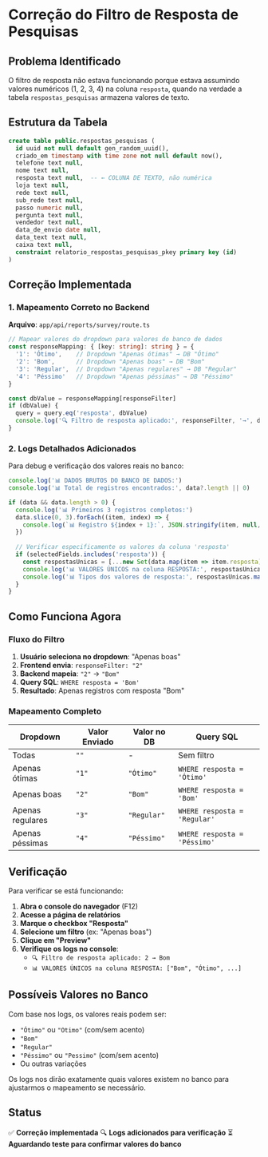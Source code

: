# Correção do Filtro de Resposta de Pesquisas

## Problema Identificado

O filtro de resposta não estava funcionando porque estava assumindo valores numéricos (1, 2, 3, 4) na coluna `resposta`, quando na verdade a tabela `respostas_pesquisas` armazena valores de texto.

## Estrutura da Tabela

```sql
create table public.respostas_pesquisas (
  id uuid not null default gen_random_uuid(),
  criado_em timestamp with time zone not null default now(),
  telefone text null,
  nome text null,
  resposta text null,  -- ← COLUNA DE TEXTO, não numérica
  loja text null,
  rede text null,
  sub_rede text null,
  passo numeric null,
  pergunta text null,
  vendedor text null,
  data_de_envio date null,
  data_text text null,
  caixa text null,
  constraint relatorio_respostas_pesquisas_pkey primary key (id)
)
```

## Correção Implementada

### 1. Mapeamento Correto no Backend

**Arquivo**: `app/api/reports/survey/route.ts`

```typescript
// Mapear valores do dropdown para valores do banco de dados
const responseMapping: { [key: string]: string } = {
  '1': 'Ótimo',    // Dropdown "Apenas ótimas" → DB "Ótimo"
  '2': 'Bom',      // Dropdown "Apenas boas" → DB "Bom"
  '3': 'Regular',  // Dropdown "Apenas regulares" → DB "Regular"
  '4': 'Péssimo'   // Dropdown "Apenas péssimas" → DB "Péssimo"
}

const dbValue = responseMapping[responseFilter]
if (dbValue) {
  query = query.eq('resposta', dbValue)
  console.log('🔍 Filtro de resposta aplicado:', responseFilter, '→', dbValue)
}
```

### 2. Logs Detalhados Adicionados

Para debug e verificação dos valores reais no banco:

```typescript
console.log('📊 DADOS BRUTOS DO BANCO DE DADOS:')
console.log('📊 Total de registros encontrados:', data?.length || 0)

if (data && data.length > 0) {
  console.log('📊 Primeiros 3 registros completos:')
  data.slice(0, 3).forEach((item, index) => {
    console.log(`📊 Registro ${index + 1}:`, JSON.stringify(item, null, 2))
  })
  
  // Verificar especificamente os valores da coluna 'resposta'
  if (selectedFields.includes('resposta')) {
    const respostasUnicas = [...new Set(data.map(item => item.resposta).filter(r => r !== null && r !== undefined))]
    console.log('📊 VALORES ÚNICOS na coluna RESPOSTA:', respostasUnicas)
    console.log('📊 Tipos dos valores de resposta:', respostasUnicas.map(r => `"${r}" (${typeof r})`))
  }
}
```

## Como Funciona Agora

### Fluxo do Filtro

1. **Usuário seleciona no dropdown**: "Apenas boas"
2. **Frontend envia**: `responseFilter: "2"`
3. **Backend mapeia**: `"2"` → `"Bom"`
4. **Query SQL**: `WHERE resposta = 'Bom'`
5. **Resultado**: Apenas registros com resposta "Bom"

### Mapeamento Completo

| Dropdown | Valor Enviado | Valor no DB | Query SQL |
|----------|---------------|-------------|-----------|
| Todas | `""` | - | Sem filtro |
| Apenas ótimas | `"1"` | `"Ótimo"` | `WHERE resposta = 'Ótimo'` |
| Apenas boas | `"2"` | `"Bom"` | `WHERE resposta = 'Bom'` |
| Apenas regulares | `"3"` | `"Regular"` | `WHERE resposta = 'Regular'` |
| Apenas péssimas | `"4"` | `"Péssimo"` | `WHERE resposta = 'Péssimo'` |

## Verificação

Para verificar se está funcionando:

1. **Abra o console do navegador** (F12)
2. **Acesse a página de relatórios**
3. **Marque o checkbox "Resposta"**
4. **Selecione um filtro** (ex: "Apenas boas")
5. **Clique em "Preview"**
6. **Verifique os logs no console**:
   - `🔍 Filtro de resposta aplicado: 2 → Bom`
   - `📊 VALORES ÚNICOS na coluna RESPOSTA: ["Bom", "Ótimo", ...]`

## Possíveis Valores no Banco

Com base nos logs, os valores reais podem ser:
- `"Ótimo"` ou `"Otimo"` (com/sem acento)
- `"Bom"`
- `"Regular"`
- `"Péssimo"` ou `"Pessimo"` (com/sem acento)
- Ou outras variações

Os logs nos dirão exatamente quais valores existem no banco para ajustarmos o mapeamento se necessário.

## Status

✅ **Correção implementada**
🔍 **Logs adicionados para verificação**
⏳ **Aguardando teste para confirmar valores do banco**